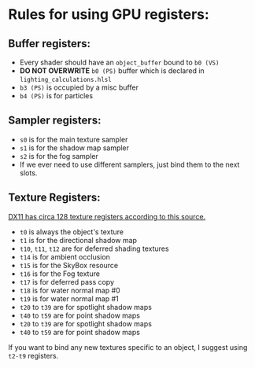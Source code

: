 # Rules for using GPU registers:

## Buffer registers:
- Every shader should have an `object_buffer` bound to `b0 (VS)`
- **DO NOT OVERWRITE** `b0 (PS)` buffer which is declared in `lighting_calculations.hlsl`
- `b3 (PS)` is occupied by a misc buffer
- `b4 (PS)` is for particles

## Sampler registers:
- `s0` is for the main texture sampler
- `s1` is for the shadow map sampler
- `s2` is for the fog sampler
- If we ever need to use different samplers, just bind them to the next slots.

## Texture Registers:
[DX11 has circa 128 texture registers according to this source.](https://gamedev.stackexchange.com/questions/158632/hlsl-registers-and-slots)
- `t0` is always the object's texture
- `t1` is for the directional shadow map
- `t10`, `t11`, `t12` are for deferred shading textures
- `t14` is for ambient occlusion
- `t15` is for the SkyBox resource
- `t16` is for the Fog texture
- `t17` is for deferred pass copy
- `t18` is for water normal map #0
- `t19` is for water normal map #1
- `t20` to `t39` are for spotlight shadow maps
- `t40` to `t59` are for point shadow maps
- `t20` to `t39` are for spotlight shadow maps
- `t40` to `t59` are for point shadow maps

If you want to bind any new textures specific to an object, I suggest using `t2-t9` registers.
